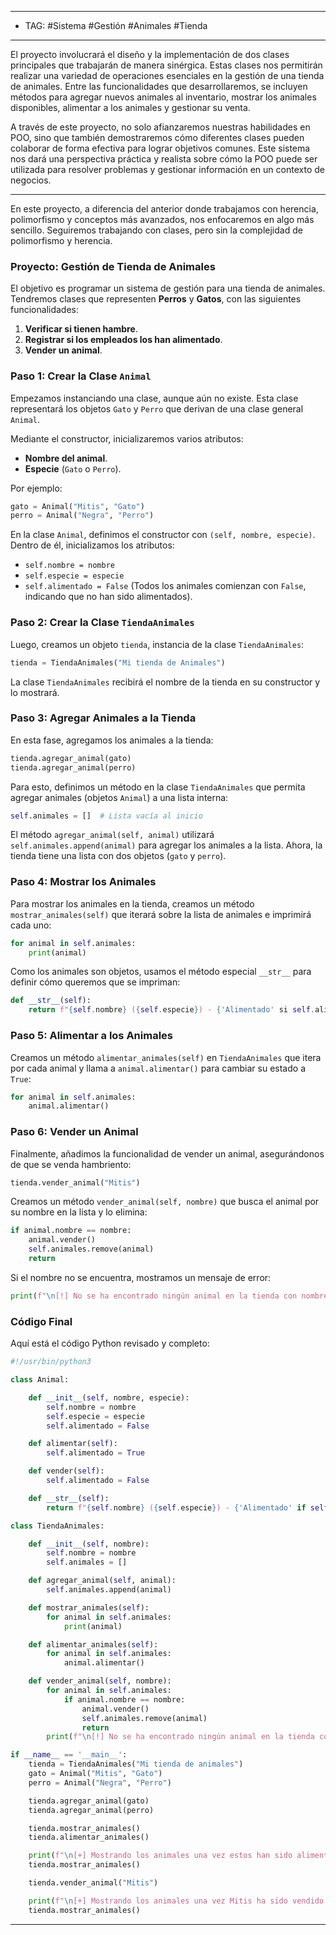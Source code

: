 
-----
- TAG: #Sistema #Gestión #Animales #Tienda
----
El proyecto involucrará el diseño y la implementación de dos clases principales que trabajarán de manera sinérgica. Estas clases nos permitirán realizar una variedad de operaciones esenciales en la gestión de una tienda de animales. Entre las funcionalidades que desarrollaremos, se incluyen métodos para agregar nuevos animales al inventario, mostrar los animales disponibles, alimentar a los animales y gestionar su venta.

A través de este proyecto, no solo afianzaremos nuestras habilidades en POO, sino que también demostraremos cómo diferentes clases pueden colaborar de forma efectiva para lograr objetivos comunes. Este sistema nos dará una perspectiva práctica y realista sobre cómo la POO puede ser utilizada para resolver problemas y gestionar información en un contexto de negocios.

---

En este proyecto, a diferencia del anterior donde trabajamos con herencia, polimorfismo y conceptos más avanzados, nos enfocaremos en algo más sencillo. Seguiremos trabajando con clases, pero sin la complejidad de polimorfismo y herencia.

### Proyecto: Gestión de Tienda de Animales

El objetivo es programar un sistema de gestión para una tienda de animales. Tendremos clases que representen **Perros** y **Gatos**, con las siguientes funcionalidades:

1. **Verificar si tienen hambre**.
2. **Registrar si los empleados los han alimentado**.
3. **Vender un animal**.

### Paso 1: Crear la Clase `Animal`

Empezamos instanciando una clase, aunque aún no existe. Esta clase representará los objetos `Gato` y `Perro` que derivan de una clase general `Animal`.

Mediante el constructor, inicializaremos varios atributos:

- **Nombre del animal**.
- **Especie** (`Gato` o `Perro`).

Por ejemplo:

```python
gato = Animal("Mitis", "Gato")
perro = Animal("Negra", "Perro")
```

En la clase `Animal`, definimos el constructor con `(self, nombre, especie)`. Dentro de él, inicializamos los atributos:

- `self.nombre = nombre`
- `self.especie = especie`
- `self.alimentado = False` (Todos los animales comienzan con `False`, indicando que no han sido alimentados).

### Paso 2: Crear la Clase `TiendaAnimales`

Luego, creamos un objeto `tienda`, instancia de la clase `TiendaAnimales`:

```python
tienda = TiendaAnimales("Mi tienda de Animales")
```

La clase `TiendaAnimales` recibirá el nombre de la tienda en su constructor y lo mostrará.

### Paso 3: Agregar Animales a la Tienda

En esta fase, agregamos los animales a la tienda:

```python
tienda.agregar_animal(gato)
tienda.agregar_animal(perro)
```

Para esto, definimos un método en la clase `TiendaAnimales` que permita agregar animales (objetos `Animal`) a una lista interna:

```python
self.animales = []  # Lista vacía al inicio
```

El método `agregar_animal(self, animal)` utilizará `self.animales.append(animal)` para agregar los animales a la lista. Ahora, la tienda tiene una lista con dos objetos (`gato` y `perro`).

### Paso 4: Mostrar los Animales

Para mostrar los animales en la tienda, creamos un método `mostrar_animales(self)` que iterará sobre la lista de animales e imprimirá cada uno:

```python
for animal in self.animales:
    print(animal)
```

Como los animales son objetos, usamos el método especial `__str__` para definir cómo queremos que se impriman:

```python
def __str__(self):
    return f"{self.nombre} ({self.especie}) - {'Alimentado' si self.alimentado else 'Hambriento'}"
```

### Paso 5: Alimentar a los Animales

Creamos un método `alimentar_animales(self)` en `TiendaAnimales` que itera por cada animal y llama a `animal.alimentar()` para cambiar su estado a `True`:

```python
for animal in self.animales:
    animal.alimentar()
```

### Paso 6: Vender un Animal

Finalmente, añadimos la funcionalidad de vender un animal, asegurándonos de que se venda hambriento:

```python
tienda.vender_animal("Mitis")
```

Creamos un método `vender_animal(self, nombre)` que busca el animal por su nombre en la lista y lo elimina:

```python
if animal.nombre == nombre:
    animal.vender()
    self.animales.remove(animal)
    return
```

Si el nombre no se encuentra, mostramos un mensaje de error:

```python
print(f"\n[!] No se ha encontrado ningún animal en la tienda con nombre {nombre}")
```

### Código Final

Aquí está el código Python revisado y completo:

```python
#!/usr/bin/python3

class Animal: 

    def __init__(self, nombre, especie):
        self.nombre = nombre
        self.especie = especie
        self.alimentado = False

    def alimentar(self):
        self.alimentado = True

    def vender(self):
        self.alimentado = False

    def __str__(self):
        return f"{self.nombre} ({self.especie}) - {'Alimentado' if self.alimentado else 'Hambriento'}"

class TiendaAnimales:

    def __init__(self, nombre):
        self.nombre = nombre
        self.animales = []

    def agregar_animal(self, animal):
        self.animales.append(animal)

    def mostrar_animales(self):
        for animal in self.animales:
            print(animal)

    def alimentar_animales(self):
        for animal in self.animales:
            animal.alimentar()

    def vender_animal(self, nombre):
        for animal in self.animales:
            if animal.nombre == nombre:
                animal.vender()
                self.animales.remove(animal)
                return
        print(f"\n[!] No se ha encontrado ningún animal en la tienda con nombre {nombre}")

if __name__ == '__main__':
    tienda = TiendaAnimales("Mi tienda de animales")
    gato = Animal("Mitis", "Gato")
    perro = Animal("Negra", "Perro")

    tienda.agregar_animal(gato)
    tienda.agregar_animal(perro)

    tienda.mostrar_animales()
    tienda.alimentar_animales()

    print(f"\n[+] Mostrando los animales una vez estos han sido alimentados:\n")
    tienda.mostrar_animales()

    tienda.vender_animal("Mitis")

    print(f"\n[+] Mostrando los animales una vez Mitis ha sido vendido:\n")
    tienda.mostrar_animales()
```

---
